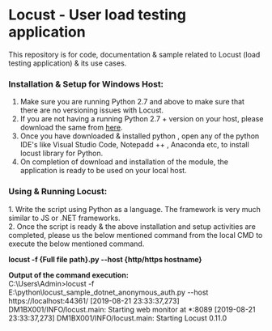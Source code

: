 # Locust - User load testing application
This repository is for code, documentation &amp; sample related to Locust (load testing application) &amp; its use cases.

<h3><b>Installation & Setup for Windows Host:</b></h3>

1. Make sure you are running Python 2.7 and above to make sure that there are no versioning issues with Locust.
2. If you are not having a running Python 2.7 + version on your host, please download the same from <a href="https://www.python.org/downloads/">here</a>.
3. Once you have downloaded & installed python , open any of the python IDE's like Visual Studio Code, Notepadd ++ , Anaconda etc, to install locust library for Python.
4. On completion of download and installation of the module, the application is ready to be used on your local host.

<h3><b>Using & Running Locust:</b></h3>
1. Write the script using Python as a language. The framework is very much similar to JS or .NET frameworks.<br>
2. Once the script is ready & the above installation and setup activities are completed, please us the below mentioned command from the local CMD to execute the below mentioned command.

<b>locust -f {Full file path}.py --host {http/https hostname}</b>

<b>Output of the command execution:</b><br>
C:\Users\Admin>locust -f E:\python\locust_sample_dotnet_anonymous_auth.py --host https://localhost:44361/
[2019-08-21 23:33:37,273] DM1BX001/INFO/locust.main: Starting web monitor at *:8089
[2019-08-21 23:33:37,273] DM1BX001/INFO/locust.main: Starting Locust 0.11.0
